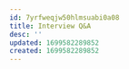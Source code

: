 ```yaml
---
id: 7yrfweqjw50hlmsuabi0a08
title: Interview Q&A
desc: ''
updated: 1699582289852
created: 1699582289852
---
```

